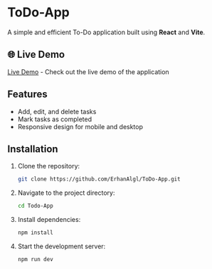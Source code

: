 # ToDo-App

A simple and efficient To-Do application built using **React** and **Vite**.

## 🌐 Live Demo

[Live Demo](https://todoapp61.netlify.app) - Check out the live demo of the application

## Features
- Add, edit, and delete tasks
- Mark tasks as completed
- Responsive design for mobile and desktop

## Installation

1. Clone the repository:
   ```bash
   git clone https://github.com/ErhanAlgl/ToDo-App.git
   ```
2. Navigate to the project directory:
   ```bash
   cd Todo-App
   ```
3. Install dependencies:
   ```bash
   npm install
   ```
4. Start the development server:
   ```bash
   npm run dev
   ```